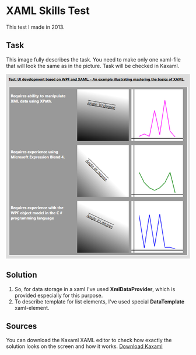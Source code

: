 # XAML Skills Test
This test I made in 2013.

## Task
This image fully describes the task. You need to make only one xaml-file that will look the same as in the picture.
Task will be checked in Kaxaml.

![Task](https://github.com/podolskiy/XAML-Skills-Test/blob/master/test_xaml.jpg?raw=true)

## Solution
1. So, for data storage in a xaml I've used **XmlDataProvider**, which is provided especially for this purpose.
2. To describe template for list elements, I've used special **DataTemplate** xaml-element.

## Sources
You can download the Kaxaml XAML editor to check how exactly the solution looks on the screen and how it works.
[Download Kaxaml](https://kaxaml.software.informer.com/1.8/)
